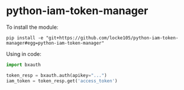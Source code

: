 # python-iam-token-manager

To install the module:

```
pip install -e "git+https://github.com/locke105/python-iam-token-manager#egg=python-iam-token-manager"
```

Using in code:

```python
import bxauth

token_resp = bxauth.auth(apikey="...")
iam_token = token_resp.get('access_token')
```
